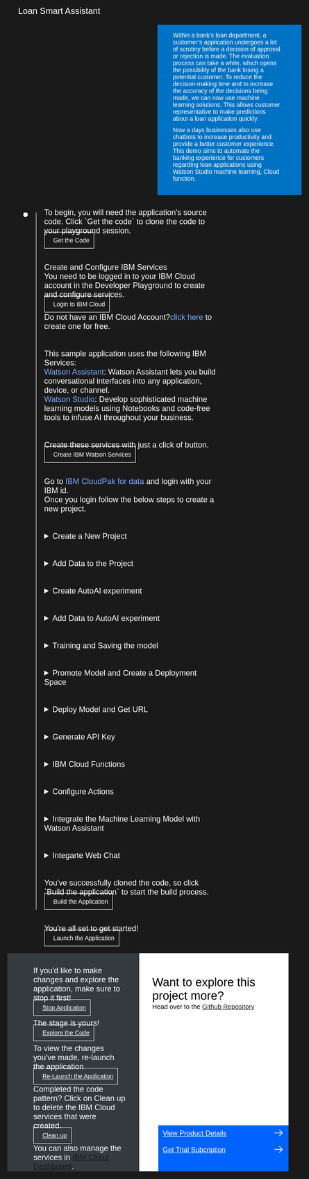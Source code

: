 <html>
<head>
<meta name="viewport" content="width=device-width, initial-scale=1">
<style>
  html,
  div,
  body {
    background-color: #1a1a1a;
    font-family: 'IBM Plex Sans', sans-serif;
    font-size: 18px;
    outline: none;
  }
  body {
    font-family: Helvetica, sans-serif;
  }
  /* The actual timeline (the vertical ruler) */
  .timeline {
    position: relative;
    max-width: 1200px;
    margin: 0 auto;
    margin-left: 50px;
  }
  .content p {
    margin: 0px;
  }
  .content .afterbutton
  {
    padding-top: 16px;
  }
  /* The actual timeline (the vertical ruler) */
  .timeline::after {
    content: '';
    position: absolute;
    width: 1px;
    background-color: white;
    top: 15px;
    bottom: 80px;
    left: 18px;
    margin-left: -2px;
  }
  /* Container around content */
  .container {
    padding: 0px 0px;
    width: 70%;
    align-content: left;
    margin: 0px 0px 0px 0px;
    margin-left: 25px;
    margin-top: 32px;
  }
  /* The circles on the timeline */
  .container::after {
    content: '';
    position: absolute;
    width: 10px;
    height: 10px;
    right: -6px;
    background-color: white;
    border: 0px solid #FF9F55;
    top: 15px;
    border-radius: 50%;
    z-index: 1;
    margin: 0px 0px 0px 0px;
  }
  /* Place the container to the left */
  .left {
    left: 0px;
  }
  /* Place the container to the right */
  .right {
    left: 0px;
  }
  /* Add arrows to the left container (pointing right) */
  .left::before {
    content: " ";
    height: 0;
    top: 22px;
    width: 0;
    z-index: 1;
    right: 30px;
    border: medium solid white;
    border-width: 10px 0 10px 10px;
    border-color: transparent transparent transparent white;
  }
  /* Fix the circle for containers on the right side */
  .right::after {
    left: -13px;
  }
  /* The actual content */
  .content {
    padding: 5px 10px;
    color: white;
    background: transparent;
  }
  .button.is-dark.is-medium {
    font-family: 'IBM Plex Sans', sans-serif;
    background: transparent;
    border-color: white;
    color: #fff;
    border: 1px solid white;
    padding: 10px;
    padding-left: 20px;
    margin-bottom: 13px;
    border-radius: 0px;
    min-width: 180px;
    font-size: 14px;
    text-align: left;
    min-height: 48px;
    margin: 0px;
    justify-content:left;
  }
  .button.is-dark.is-medium:hover {
    font-family: 'IBM Plex Sans', sans-serif;
    background-color: #2a67f5;
    border-color: white;
    color: #fff;
  }
  .footer {
    display: flex;
    background-color: #343A3E;
    margin-top: 20px;
    padding: 0px;
    max-width: 1200px;
  }
  .github-icon {
    min-height: 100%;
    min-width: 100%;
    object-fit: cover;
    object-position: 250% 100px;
    opacity: 15%;
    bottom: 15px;
  }
  .image-content {
    padding: 5px 10px;
    background: transparent;
    color: black;
    position: absolute;
    font-size: 27px;
  }
  .image-div {
    position: relative;
    background-color: white;
    min-width: 50%;
    background-image: linear-gradient(rgba(255,255,255,0.9), rgba(255,255,255,0.9)), url("https://raw.githubusercontent.com/IBM/Developer-Playground/master/didact/images/github.svg");
    background-position: -50% 60px;
    background-repeat: no-repeat;
    padding-top: 20px;
    padding-left: 20px;
  }
  .image-btn {
    position: absolute;
    right: 0;
    bottom: 0%;
    background-color: #0062FF;
    width: 300px;
    padding: 0px;
    padding-bottom: 20px;
  }
  .image-link span 
  {
    float: right;
    font-size: 32px;
    padding-right: 20px;
  }
  .image-btn .image-link:hover
  {   
    text-decoration: none;
    color: white;
    background-color: #0353E9;
  }
  .image-btn  a:hover
  {
    text-decoration: none;
    color: white;
  }
  .image-link {
    color: white;
    display: block;
    padding: 5px 10px 5px 10px;
    line-height: 28px;
    font-size: 16px;
  }
  .header
  {
    background-image: url('https://raw.githubusercontent.com/IBM/Developer-Playground/development/didact/images/anomaly.jpeg');
    width: 100%;
    height: auto;
    min-height: 300px;
    display: inline-block;
    margin-top: 20px;
    margin-bottom: 20px;
    margin-left: 30px;
    margin-right: 30px;
    background-size: contain;
    max-width: 1200px;
  }
  .header .right-content
  {
    float: right;
    width: 45%;
    background-color:#0072C3;
    min-height: 300px;
    padding: 20px;
    padding-top: 2.5%;
    font-size: 14px;
  }
  .header .right-content h4
  {
    background: none;
    color: white;
    padding-left: 25px;
    padding-right: 25px;
  }
  .header .right-content div
  {
    background: none;
    color: white;
    padding-left: 15px;
    padding-right: 25px;
    font-size: 14px;
    margin-bottom: 10px;
  }
  .header .right-content ul
  {
    margin: 0px;
    margin-left: 25px;
    margin-bottom: 10px;
    line-height: 16px;
  }
  .container a
  {
     color: #78A9FF;
    background-color: transparent;
    text-decoration: none;
  }
  .container a:visited
  {
    color: #8C43FC;
    background-color: transparent;
    text-decoration: none;
  }
  .apptitle
  {
    margin-left: 25px;
    margin-top: 20px;
    margin-bottom: 0px;
    font-size: 20px;
    color: white;
  }
  .no-hover:hover
  {
    background-color: #0062FF !important;
  }
}
</style>
</head>
<body>
  <div class="apptitle"> 
    Loan Smart Assistant
  </div>
  <div class="header">
      <div class="right-content">
         <div>
          Within a bank’s loan department, a customer’s application undergoes a lot of scrutiny before a decision of approval or rejection is made. The evaluation process can take a while, which opens the possibility of the bank losing a potential customer. To reduce the decision-making time and to increase the accuracy of the decisions being made, we can now use machine learning solutions. This allows customer representative to make predictions about a loan application quickly.
        </div>
        <div>
          Now a days businesses also use chatbots to increase productivity and provide a better customer experience. This demo aims to automate the banking experience for customers regarding loan applications using Watson Studio machine learning, Cloud function.
        </div>
     </div>
   </div>
   <div class="timeline">
      <div class="container right" style="margin-top:0px;padding-top:0px;">
         <div class="content">
            <p>To begin, you will need the application's source code. Click `Get the code` to clone the code to your playground session.</p>
            <a class="button is-dark is-medium" title="Get the Code" href="didact://?commandId=vscode.didact.sendNamedTerminalAString&text=loan$$git%20clone%20https://github.com/SuyashGupte/loan-chat-bot.git%20${CHE_PROJECTS_ROOT}/loan">Get the Code</a>
         </div>
      </div>
      <div class="container right">
        <div class="content">
          <p>Create and Configure IBM Services</p>
          <p>You need to be logged in to your IBM Cloud account in the Developer Playground to create and configure services.</p>
          <a class="button is-dark is-medium" title="Login to IBM Cloud" href="didact://?commandId=vscode.didact.sendNamedTerminalAString&text=loan$$ibmcloud%20login%20%26%26%20ibmcloud%20target%20--cf%20%26%26%20ibmcloud%20target%20-g%20Default">Login to IBM Cloud</a>
          <p style="margin-top:10px;">Do not have an IBM Cloud Account?<a href="https://cloud.ibm.com/registration">click here</a> to create one for free.</p>
        </div>
      </div>
      <div class="container right">
        <div class="content">
          <p>This sample application uses the following IBM Services:</p>
          <p><a href="https://cloud.ibm.com/catalog/services/watson-assistant">Watson Assistant</a>: Watson Assistant lets you build conversational interfaces into any application, device, or channel.</p>
          <p><a href="https://cloud.ibm.com/catalog/services/watson-studio">Watson Studio</a>: Develop sophisticated machine learning models using Notebooks and code-free tools to infuse AI throughout your business.</p>
        </div>
      </div>
      <div class="container right">
        <div class="content">
          <p>Create these services with just a click of button.</p>
          <a class="button is-dark is-medium" title="Create IBM Watson Services" href="didact://?commandId=vscode.didact.sendNamedTerminalAString&text=loan$$cd%20${CHE_PROJECTS_ROOT}/loan%20%26%26%20chmod%20%2Bx%20.%2Fcreate-ibm-services.sh%20%26%26%20.%2Fcreate-ibm-services.sh">Create IBM Watson Services</a>
        </div>
      </div>
      <div class="container right">
        <div class="content">
          <p>Go to <a href="https://dataplatform.cloud.ibm.com/">IBM CloudPak for data</a> and login with your IBM id. </p> Once you login follow the below steps to create a new project.
        </div>
      </div>
      <div class="container right">
        <div class="content">
        <details>
         <summary>Create a New Project</summary>
          <p>Step 1 : Click on "Create a Project".</p>
          <img src = "https://raw.githubusercontent.com/SuyashGupte/Loan-Chat-Bot/main/Smart%20Loan%20Assistant%20Images/section_1.1_new_project_1.png" width = "750" height= "750">
          <p>Step 2 : Click on "Create an empty project".</p>
          <img src = "https://raw.githubusercontent.com/SuyashGupte/Loan-Chat-Bot/main/Smart%20Loan%20Assistant%20Images/section_1.2_new_project_2.png" width = "750" height= "750">
          <p>Step 3 : On the new project page, give your project a name and click the "Create" button at the bottom right of the page to create your project.</p>
        </details>
        </div>
      </div>
      <div class="container right">
        <div class="content">
          <details>
         <summary>Add Data to the Project</summary>
          <p>Step 1 : Load the dataset.</p>
          <a class="button is-dark is-medium" href="didact://?commandId=extension.openFile&text=loan%7Cexplore-code%7C${CHE_PROJECTS_ROOT}/test/data.csv">Load Dataset</a>
          <p>Step 2 : Download the dataset.</p>
          <a class="button is-dark is-medium"title="Launch the Application" href="didact://?commandId=file.download">Download</a>
          <p>Step 3 : Click on the "Add to project" button on the top right corner.</p>
          <img src = "https://raw.githubusercontent.com/SuyashGupte/Loan-Chat-Bot/main/Smart%20Loan%20Assistant%20Images/section_2.1_add_data_1.png" width = "750" height= "750">
          <p>Step 4 : From the pop-up window select "Data".</p>
          <img src = "https://raw.githubusercontent.com/SuyashGupte/Loan-Chat-Bot/main/Smart%20Loan%20Assistant%20Images/section_2.2_add_data_2.png" width = "750" height= "750">
          <p>Step 5 : In the column, on the right, click on "browse". Navigate to the folder where you downloaded the data set to and select "german_credit.csv".</p>
          <img src = "https://raw.githubusercontent.com/SuyashGupte/Loan-Chat-Bot/main/Smart%20Loan%20Assistant%20Images/section_2.3_add_data_3.png" width = "750" height= "750">
          <p>Step 6 : You can find the dataset in the "Assets" tab.</p>
          <img src = "https://raw.githubusercontent.com/SuyashGupte/Loan-Chat-Bot/main/Smart%20Loan%20Assistant%20Images/section_2.4_add_data_4.png" width = "750" height= "750">
          </details>
        </div>
      </div>
      <div class="container right">
        <div class="content">
          <details>
         <summary>Create AutoAI experiment</summary>
          <p>Step 1 : Click on the "Add to project" button on the top right corner.</p>
          <img src = "https://raw.githubusercontent.com/SuyashGupte/Loan-Chat-Bot/main/Smart%20Loan%20Assistant%20Images/section_3.1_add_auto_ai_1.png" width = "750" height= "750">
          <p>Step 2 : From the pop-up window select "AutoAI experiment".</p>
          <img src = "https://raw.githubusercontent.com/SuyashGupte/Loan-Chat-Bot/main/Smart%20Loan%20Assistant%20Images/section_3.2_add_auto_ai_2.png" width = "750" height= "750">
          <p>Step 3 : On the New AutoAI Experiment page, give a name to your project. Next, you need to add a Watson Machine Learning instance. On the right side of the screen, click on "Associate a Machine Learning service instance".</p>
          <img src = "https://raw.githubusercontent.com/SuyashGupte/Loan-Chat-Bot/main/Smart%20Loan%20Assistant%20Images/section_3.3_add_ml_service_1.png" width = "750" height= "750">
          <p>Step 4 : On the Associate service page, check the box with your machine learning service instance. Next, click on "Associate service" on the right corner.</p>
          <img src = "https://raw.githubusercontent.com/SuyashGupte/Loan-Chat-Bot/main/Smart%20Loan%20Assistant%20Images/section_3.4_add_ml_service_2.png" width = "750" height= "750">
          <p>Step 5 : Click on "Create" on the bottom right part of your screen to create your first AutoAI experiment!</p>
          <img src = "https://raw.githubusercontent.com/SuyashGupte/Loan-Chat-Bot/main/Smart%20Loan%20Assistant%20Images/section_3.5_create_auto_ai_1.png" width = "750" height= "750">
          </details>
        </div>
      </div>
      <div class="container right">
        <div class="content">
          <details>
         <summary>Add Data to AutoAI experiment</summary>
          <p>Step 1 : After you create your experiment, you are taken to a page to add a data source to your project. Click on "Select from project".</p>
          <img src = "https://raw.githubusercontent.com/SuyashGupte/Loan-Chat-Bot/main/Smart%20Loan%20Assistant%20Images/section_4.1_add_data_to_ai_1.png" width = "750" height= "750">
          <p>Step 2 : Add the `german_credit.csv` file. Click on Select asset to confirm your data source.</p>
          <img src = "https://raw.githubusercontent.com/SuyashGupte/Loan-Chat-Bot/main/Smart%20Loan%20Assistant%20Images/section_4.2_add_data_to_ai_2.png" width = "750" height= "750">
          <p>Step 3 : Click on the "No" button.</p>
          <img src = "https://raw.githubusercontent.com/SuyashGupte/Loan-Chat-Bot/main/Smart%20Loan%20Assistant%20Images/section_4.3_configure_data_details_1.png" width = "750" height= "750">
          <p>Step 4 : Select "Risk" as prediction column.</p>
          <img src = "https://raw.githubusercontent.com/SuyashGupte/Loan-Chat-Bot/main/Smart%20Loan%20Assistant%20Images/section_4.4_configure_data_details_2.png" width = "750" height= "750">
          <p>Step 5 : Click on "Run experiment" on the bottom right part of your screen.</p>
          <img src = "https://raw.githubusercontent.com/SuyashGupte/Loan-Chat-Bot/main/Smart%20Loan%20Assistant%20Images/section_4.5_configure_data_details_3.png" width = "750" height= "750">
          </details>
        </div>
      </div>
      <div class="container right">
        <div class="content">
          <details>
         <summary>Training and Saving the model</summary>
          <p>Step 1 : After you start the experiment, the model starts training. It may take 2-3mins to complete the training.</p>
          <img src = "https://raw.githubusercontent.com/SuyashGupte/Loan-Chat-Bot/main/Smart%20Loan%20Assistant%20Images/section_5.1_model_training_1.png" width = "750" height= "750">
          <p>Step 2 : Now the AutoAI has successfully generated eight different models. In our case, you see the accuracy value is 0.785, from Pipeline 8. Click on "Pipeline 8".</p>
          <img src = "https://raw.githubusercontent.com/SuyashGupte/Loan-Chat-Bot/main/Smart%20Loan%20Assistant%20Images/section_5.2_save_model_1.png" width = "750" height= "750">
          <p>Step 3 : Save it as a "Model" and name your model as you want. Click on "Create"</p>
          <img src = "https://raw.githubusercontent.com/SuyashGupte/Loan-Chat-Bot/main/Smart%20Loan%20Assistant%20Images/section_5.3_save_model_2.png" width = "750" height= "750">
          </details>
        </div>
      </div>
      <div class="container right">
        <div class="content">
          <details>
         <summary>Promote Model and Create a Deployment Space</summary>
          <p>Step 1 : Once the model is successfully saved, click on the "View in project" in the green notification on the right side of the screen. Alternatively, you can also find your model saved in the "Assets" tab under "Models".</p>
          <img src = "https://raw.githubusercontent.com/SuyashGupte/Loan-Chat-Bot/main/Smart%20Loan%20Assistant%20Images/section_6.1_deployment_space_1.png" width = "750" height= "750">
          <p>Step 2 : Click on "Promote to deployment space" button on the top right corner of your screen. Alternatively, if you’re doing it from the Assets tab, then under the “Models” section, click on the 3 dots on the right side of your screen and click “promote”.</p>
          <img src = "https://raw.githubusercontent.com/SuyashGupte/Loan-Chat-Bot/main/Smart%20Loan%20Assistant%20Images/section_6.2_deployment_space_2.png" width = "750" height= "750">
          <p>Step 3 : Click on the "Create a new deployment space".</p>
          <img src = "https://raw.githubusercontent.com/SuyashGupte/Loan-Chat-Bot/main/Smart%20Loan%20Assistant%20Images/section_6.3_deployment_space_3.png" width = "750" height= "750">
          <p>Step 4 : Select your machine learning service instance.</p>
          <img src = "https://raw.githubusercontent.com/SuyashGupte/Loan-Chat-Bot/main/Smart%20Loan%20Assistant%20Images/section_6.4_deployment_space_4.png" width = "750" height= "750">
          <p>Step 5 : Give your deployment space a name and click on "Create" button.</p>
          <img src = "https://raw.githubusercontent.com/SuyashGupte/Loan-Chat-Bot/main/Smart%20Loan%20Assistant%20Images/section_6.5_deployment_space_5.png" width = "750" height= "750">
          <p>Step 6 : Click on "Promote" button.</p>
          <img src = "https://raw.githubusercontent.com/SuyashGupte/Loan-Chat-Bot/main/Smart%20Loan%20Assistant%20Images/section_6.6_deployment_space_6.png" width = "750" height= "750">
          </details>
        </div>
      </div>
      <div class="container right">
        <div class="content">
          <details>
         <summary>Deploy Model and Get URL</summary>
          <p>Step 1 : Once the model is successfully promoted, you will see a green notification box, click on “deployment space” in the notification. Alternatively, you can also find your deployment spaces when you click on the hamburger sign on the top left most side on your screen.</p>
          <img src = "https://raw.githubusercontent.com/SuyashGupte/Loan-Chat-Bot/main/Smart%20Loan%20Assistant%20Images/section_6.1_deployment_space_1.png" width = "750" height= "750">
          <p>Step 2 : Click on "New deployment" button.</p>
          <img src = "https://raw.githubusercontent.com/SuyashGupte/Loan-Chat-Bot/main/Smart%20Loan%20Assistant%20Images/section_7.2_deploy_2.png" width = "750" height= "750">
          <p>Step 3 : Select "Online", give your deployment a name and click on "Create" button.</p>
          <img src = "https://raw.githubusercontent.com/SuyashGupte/Loan-Chat-Bot/main/Smart%20Loan%20Assistant%20Images/section_7.3_deploy_3.png" width = "750" height= "750">
          <p>Step 4 : Click on the deployment you just created.</p>
          <img src = "https://raw.githubusercontent.com/SuyashGupte/Loan-Chat-Bot/main/Smart%20Loan%20Assistant%20Images/section_8.1_get_link_1.png" width = "750" height= "750">
          <p>Step 5 : Copy the endpoint URL of your model and save it as we will need it later.</p>
          <img src = "https://raw.githubusercontent.com/SuyashGupte/Loan-Chat-Bot/main/Smart%20Loan%20Assistant%20Images/section_8.2_get_link_2.png" width = "750" height= "750">
          <p>Step 6 : To test your model, click on the “Test” tab. You can select a row from the data set and enter the data in the fields. Enter the values from the dataset, and then click on the “ Add to Predict” button at the bottom and then on "Predict".</p>
          </details>
        </div>
      </div>
      <div class="container right">
        <div class="content">
          <details>
         <summary>Generate API Key</summary>
          <p>Click the below button to generate api key through IBM cloud CLI commands.</p><br>
          <a class="button is-dark is-medium" title="Generate API key" href="didact://?commandId=extension.sendToTerminal&text=LoanAgent%7Cgenerate-api-token%7CLoanAgent|cd%20${CHE_PROJECTS_ROOT}/cpd-intelligent-loan-agent-app;ibmcloud%20iam%20api-key-create%20ApiKey-loanAgent%20-d%20'this is API key for loanAgent'%20--file%20${CHE_PROJECTS_ROOT}/cpd-intelligent-loan-agent-app/key_file">Generate API key</a><br> 
          </details>
        </div>
      </div>
      <div class="container right">
        <div class="content">
          <details>
         <summary>IBM Cloud Functions</summary>
          <p>Step 1 : Within your IBM Cloud account, click on the top search bar to search for cloud services and offerings. Type in “Functions” and then click on Functions under “Catalog Results”.</p>
          <p>Step 2 : Click on "Current namespace" and "Create Namespace".</p>
          <img src = "https://raw.githubusercontent.com/SuyashGupte/Loan-Chat-Bot/main/Smart%20Loan%20Assistant%20Images/section_10.1_cloud_function_create_namespace_1.png" width = "750" height= "750">
          <p>Step 3 : Give your namespace a name and click on "Create" button.</p>
          <img src = "https://raw.githubusercontent.com/SuyashGupte/Loan-Chat-Bot/main/Smart%20Loan%20Assistant%20Images/section_10.2_cloud_functions_create_namespace_2.png" width = "750" height= "750">
          <p>Step 4 : Click on "Actions" tab.</p>
          <img src = "https://raw.githubusercontent.com/SuyashGupte/Loan-Chat-Bot/main/Smart%20Loan%20Assistant%20Images/section_10.3_cf_actions_1.png" width = "750" height= "750">
          <p>Step 5 : Click on "Create".</p>
          <img src = "https://raw.githubusercontent.com/SuyashGupte/Loan-Chat-Bot/main/Smart%20Loan%20Assistant%20Images/section_10.4_cf_actions_2.png" width = "750" height= "750">
          <p>Step 6 : Give the action a name, choose the “Default package, and a runtime of your choice, in our case we are using "Python 3.7" and click on "Create".</p>
          <img src = "https://raw.githubusercontent.com/SuyashGupte/Loan-Chat-Bot/main/Smart%20Loan%20Assistant%20Images/section_10.5_cf_actions_3.png" width = "750" height= "750">
          </details>
        </div>
      </div>
      <div class="container right">
        <div class="content">
          <details>
         <summary>Configure Actions</summary>
          <p>Step 1 : Once the action is created you will need to add an API KEY under the "Parameters" tab that we created. Click on "Add Parameter".</p>
          <img src = "https://raw.githubusercontent.com/SuyashGupte/Loan-Chat-Bot/main/Smart%20Loan%20Assistant%20Images/section_11.1_add_paramter_1.png" width = "750" height= "750">
          <p>Step 2 : Add your API key and Click on "Save".</p>
          <img src = "https://raw.githubusercontent.com/SuyashGupte/Loan-Chat-Bot/main/Smart%20Loan%20Assistant%20Images/section_11.2_add_parameter_2.png" width = "750" height= "750">
          <p>Step 3 : Under the "Code" tab, paste the below code.</p>
          <a class="button is-dark is-medium" title="Build the Application" href="didact://?commandId=vscode.didact.copyFileTextToClipboardCommand&extFilePath=projects/loan/code.txt">Copy</a>
          <p>Step 4 : In the below line, replace the link with your machine learning deployment link. Click on "Save".</p>
          <img src = "https://raw.githubusercontent.com/SuyashGupte/Loan-Chat-Bot/main/Smart%20Loan%20Assistant%20Images/section_11.3_add_code_1.png" width = "750" height= "750">
          <p>Step 5 : Lastly under the "Endpoints" tab, check the "Enable as web action" and copy the public URL.</p>
          <img src = "https://raw.githubusercontent.com/SuyashGupte/Loan-Chat-Bot/main/Smart%20Loan%20Assistant%20Images/section_11.4_enable_web_action_1.png" width = "750" height= "750">
          </details>
        </div>
      </div>
      <div class="container right">
        <div class="content">
          <details>
         <summary>Integrate the Machine Learning Model with Watson Assistant</summary>
          <p>Step 1 : From the "Resources" tab on the left, select "Seevices and software" and click on your Watson Assistant service. Then click on "Launch Watson Assistant" button.</p>
          <img src = "https://raw.githubusercontent.com/SuyashGupte/Loan-Chat-Bot/main/Smart%20Loan%20Assistant%20Images/section_12.1_launch_wa_1.png" width = "750" height= "750">
          <p>Step 2 : Click on "Create assistant".</p>
          <img src = "https://raw.githubusercontent.com/SuyashGupte/Loan-Chat-Bot/main/Smart%20Loan%20Assistant%20Images/section_12.2_create_assistant_1.png" width = "750" height= "750">
          <p>Step 3 : Give your assistant a name and click on "Create assistant".</p>
          <img src = "https://raw.githubusercontent.com/SuyashGupte/Loan-Chat-Bot/main/Smart%20Loan%20Assistant%20Images/section_12.3_create_assistant_2.png" width = "750" height= "750">
          <p>Step 4 : Once your Assistant is created, click on "add an action or dialog skill".</p>
          <img src = "https://raw.githubusercontent.com/SuyashGupte/Loan-Chat-Bot/main/Smart%20Loan%20Assistant%20Images/section_12.4_add_dialog_1.png" width = "750" height= "750">
          <p>Step 5 : Load the Dialog Skill.</p>
          <a class="button is-dark is-medium" href="didact://?commandId=extension.openFile&text=loan%7Cexplore-code%7C${CHE_PROJECTS_ROOT}/test/Dialog-Skill-Demo.json">Load Skill</a>
          <p>Step 6 : Download the Dialog Skill.</p>
          <a class="button is-dark is-medium"title="Launch the Application" href="didact://?commandId=file.download">Download</a>
          <p>Step 7 : Upload the skill you just downloaded. When you see that the skill file has been uploaded, click on "Upload" Button.</p>
          <img src = "https://raw.githubusercontent.com/SuyashGupte/Loan-Chat-Bot/main/Smart%20Loan%20Assistant%20Images/section_12.5_create_dialog_2.png" width = "750" height= "750">
          </details>
        </div>
      </div>
      <div class="container right">
        <div class="content">
          <details>
         <summary>Integarte Web Chat</summary>
          <p>Step 1 : Once the skill is created, click on "Integrate web chat".</p>
          <img src = "https://raw.githubusercontent.com/SuyashGupte/Loan-Chat-Bot/main/Smart%20Loan%20Assistant%20Images/section_13.1_integrate_web_chat_1.png" width = "750" height= "750">
          <p>Step 2 : Give your Integration a name and click on "Create" button.</p>
          <img src = "https://raw.githubusercontent.com/SuyashGupte/Loan-Chat-Bot/main/Smart%20Loan%20Assistant%20Images/section_13.2_integrate_web_chat_2.png" width = "750" height= "750">
          <p>Step 3 : Turn off the "Home screen" switch.</p>
          <img src = "https://raw.githubusercontent.com/SuyashGupte/Loan-Chat-Bot/main/Smart%20Loan%20Assistant%20Images/section_13.3_integrate_web_chat_3.png" width = "750" height= "750">
          <p>Step 4 : Click on "Embed" tab and copy the integration_id and service_instance_id in the HTML file.</p>
          <img src = "https://raw.githubusercontent.com/SuyashGupte/Loan-Chat-Bot/main/Smart%20Loan%20Assistant%20Images/section_13.3_integrate_web_chat_3.png" width = "750" height= "750">
          <p>Step 5 : Lastly under the "Endpoints" tab, check the "Enable as web action" and copy the public URL.</p>
          <a class="button is-dark is-medium" title="Explore the Code" href="didact://?commandId=extension.openFile&text=anomal%7Cexplore-code%7C${CHE_PROJECTS_ROOT}/loan/loan.html">Open HTML file</a>
          <img src = "https://raw.githubusercontent.com/SuyashGupte/Loan-Chat-Bot/main/Smart%20Loan%20Assistant%20Images/section_13.4_integrate_web_chat_4.png" width = "750" height= "750">
          </details>
        </div>
      </div>
      <div class="container right">
         <div class="content">
            <p>You've successfully cloned the code, so click `Build the application` to start the build process.
            </p>
            <a class="button is-dark is-medium" title="Build the Application" href="didact://?commandId=vscode.didact.sendNamedTerminalAString&text=anomaly$$cd%20${CHE_PROJECTS_ROOT}/loan%20%26%26%20npm%20install">Build the Application</a>
         </div>
      </div>
      <div class="container right">
         <div class="content">
            <p>You're all set to get started! </p>
            <a class="button is-dark is-medium" title="Launch the Application" href="didact://?commandId=vscode.didact.sendNamedTerminalAString&text=anomaly$$cd%20${CHE_PROJECTS_ROOT}/loan%20%26%26%20npm%20start">Launch the Application</a>
         </div>
      </div>
   </div>
   <div class="footer">
      <div class="content" style="padding:30px;padding-left:60px;padding-bottom:0px;">
         <p>If you'd like to make changes and explore the application, make sure to stop it first!</p>
         <a class="button is-dark is-medium" title="Stop Application" href="didact://?commandId=vscode.didact.sendNamedTerminalCtrlC&text=anomaly">Stop Application</a>
         <p class="afterbutton">The stage is yours!</p>
         <a class="button is-dark is-medium" title="Explore the Code" href="didact://?commandId=extension.openFile&text=anomal%7Cexplore-code%7C${CHE_PROJECTS_ROOT}/loan/serer.js">Explore the Code</a>
         <p class="afterbutton ">To view the changes you've made, re-launch the application</p>
         <a class="button is-dark is-medium" title="Launch the Application" href="didact://?commandId=vscode.didact.sendNamedTerminalAString&text=anomaly$$cd%20${CHE_PROJECTS_ROOT}/loan%20%26%26%20npm%20start">Re-Launch the Application</a>
         <p style="margin-top:10px;"> Completed the code pattern? Click on
          <bold>Clean up</bold> to delete the IBM Cloud services that were created.
        </p>
        <a class="button is-dark is-medium" title="Delete services from IBM Cloud" href="didact://?commandId=extension.sendToTerminal&text=LoanAgent%7Cget-code%7CLoanAgent|chmod%20%2Bx%20.%2Fdeleteservice.sh%20%26%26%20.%2Fdeleteservice.sh">Clean up</a>
        <p style="margin-top:10px;">You can also manage the services in
          <a href="https://cloud.ibm.com/resources">IBM Cloud Dashboard</a>.
        </p>
      </div>
      <div class="image-div">
         <p class="image-content">Want to explore this project more?
            <span style="font-size:15px;margin-top:0px;display:block;">Head over to the <a href="https://github.com/Anam-Mahmood/Unlock-the-Power-of-Machine-Learning-in-Virtual-Assistants-to-automate-Loan-Applications" target="_blank">Github Repository</a></span>
         </p>
         <div class="image-btn">
            <a class="image-link" href="didact://?commandId=extension.openURL&text=anomaly%7Cview-product-details%7Chttps://www.ibm.com/products
               " target="_blank">
               View Product Details 
               <span>
                  <svg style="position: absolute; right: 10px;" fill="#ffffff" focusable="false" preserveAspectRatio="xMidYMid meet" xmlns="http://www.w3.org/2000/  svg" width="25" height="25" viewBox="0 0 32 32" aria-hidden="true">
                     <path d="M18 6L16.6 7.4 24.1 15 3 15 3 17 24.1 17 16.6 24.6 18 26 28 16z"></path>
                     <title>Arrow right</title>
                  </svg>
               </span>
            </a>
            <a class="image-link" href="didact://?commandId=extension.openURL&text=anomaly%7Cget-trial-subscription%7Chttps://www.ibm.com/account/reg/us-en/signup?formid=urx-51009" target="_blank">
               Get Trial Subcription 
               <span>
                  <svg style="position: absolute; right: 10px;" fill="#ffffff" focusable="false" preserveAspectRatio="xMidYMid meet" xmlns="http://www.w3.org/2000/  svg" width="25" height="25" viewBox="0 0 32 32" aria-hidden="true">
                     <path d="M18 6L16.6 7.4 24.1 15 3 15 3 17 24.1 17 16.6 24.6 18 26 28 16z"></path>
                     <title>Arrow right</title>
                  </svg>
               </span>
            </a>
            <a class="image-link no-hover"></a>
         </div>
      </div>
   </div>
   <br><br>
</body>
</html>